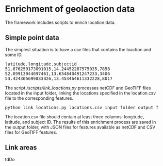 # Enrichment of geolaoction data

The framework includes scripts to enrich location data. 

## Simple point data

The simplest situation is to have a csv files that contains the loaction and some ID.
<pre>
latitude,longitude,subjectid
51.876259173091015,14.24452287575035,7858
52.09913944097461,13.654840491247233,3406
53.424305699033326,13.453464611332228,8017
</pre>

The script */scripts/link_loactions.py* processes netCDF and GeoTIFF files located in the input folder, linking the locations specified in the location.csv file to the corresponding features. 

<pre>python link_locations.py locations.csv input_folder output_folder</pre>

The location.csv file should contain at least three columns: longitude, latitude, and subject ID. The results of this enrichment process are saved in the output folder, with JSON files for features available as netCDF and CSV files for GeoTIFF features.

## Link areas

tdDo
